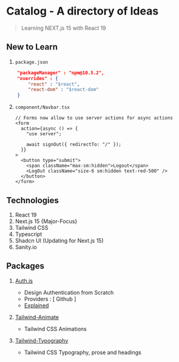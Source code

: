# Catalog - A directory of Ideas

> Learning NEXT.js 15 with React 19

## New to Learn

1. `package.json`

```json
    "packageManager" : "npm@10.5.2",
    "overrides" : {
        "react" : "$react",
        "react-dom" : "$react-dom"
    }
```

2. `component/Navbar.tsx`

   ```tsx
   // Forms now allow to use server actions for async actions
   <form
     action={async () => {
       "use server";

       await signOut({ redirectTo: "/" });
     }}
   >
     <button type="submit">
       <span className="max-sm:hidden">Logout</span>
       <LogOut className="size-6 sm:hidden text-red-500" />
     </button>
   </form>
   ```

## Technologies

1. React 19
2. Next.js 15 {Major-Focus}
3. Tailwind CSS
4. Typescript
5. Shadcn UI (Updating for Next.js 15)
6. Sanity.io

## Packages

1. [Auth.js](https://authjs.dev/)

   - Design Authentication from Scratch
   - Providers : [ Github ]
   - [Explained](https://youtu.be/Zq5fmkH0T78?si=eUhiSrfd7EHcenm4&t=5226)

2. [Tailwind-Animate](https://www.npmjs.com/package/tailwindcss-animate)

   - Tailwind CSS Animations

3. [Tailwind-Typography](https://github.com/tailwindlabs/tailwindcss-typography)
   - Tailwind CSS Typography, prose and headings
